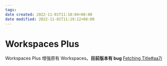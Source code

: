 ```yaml
---
tags: 
date created: 2022-11-01T11:18:04+08:00
date modified: 2022-11-01T11:19:12+08:00
---
```


# Workspaces Plus

Workspaces Plus
增强原有 Workspaces。**目前版本有 bug**
[Fetching Title#aa7i](https://github.com/nothingislost/obsidian-workspaces-plus)
